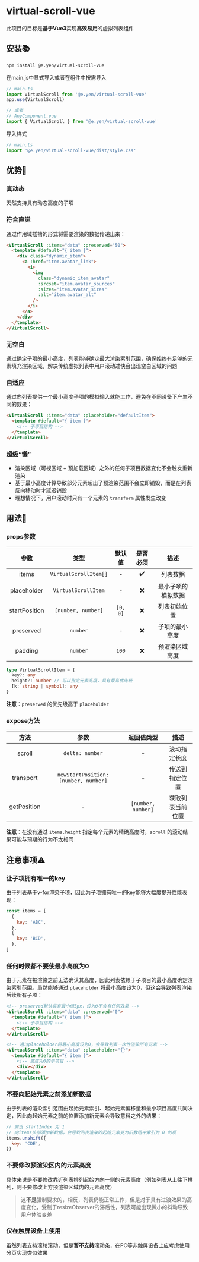 # virtual-scroll-vue

此项目的目标是**基于Vue3**实现**高效易用**的虚拟列表组件

## 安装📚

```bash
npm install @e.yen/virtual-scroll-vue
```

在main.js中显式导入或者在组件中按需导入

```js
// main.ts
import VirtualScroll from '@e.yen/virtual-scroll-vue'
app.use(VirtualScroll)

// 或者
// AnyComponent.vue
import { VirtualScroll } from '@e.yen/virtual-scroll-vue'
```

导入样式

```js
// main.ts
import '@e.yen/virtual-scroll-vue/dist/style.css'
```

## 优势🧐

### 真动态

天然支持具有动态高度的子项

### 符合直觉

通过作用域插槽的形式将需要渲染的数据传递出来：

```html
<VirtualScroll :items="data" :preserved="50">
  <template #default="{ item }">
    <div class="dynamic_item">
      <a :href="item.avatar_link">
        <i>
          <img
            class="dynamic_item_avatar"
            :srcset="item.avatar_sources"
            :sizes="item.avatar_sizes"
            :alt="item.avatar_alt"
          />
        </i>
      </a>
    </div>
  </template>
</VirtualScroll>
```

### 无空白

通过确定子项的最小高度，列表能够确定最大渲染索引范围，确保始终有足够的元素填充渲染区域，解决传统虚拟列表中用户滚动过快会出现空白区域的问题

### 自适应

通过向列表提供一个最小高度子项的模拟输入就能工作，避免在不同设备下产生不同的效果：

```html
<VirtualScroll :items="data" :placeholder="defaultItem">
  <template #default="{ item }">
    <!-- 子项目结构 -->
  </template>
</VirtualScroll>
```

### 超级“懒”

- 渲染区域（可视区域 + 预加载区域）之外的任何子项目数据变化不会触发重新渲染
- 基于最小高度计算导致部分元素超出了预渲染范围不会立即销毁，而是在列表反向移动时才延迟销毁
- 理想情况下，用户滚动时只有一个元素的 `transform` 属性发生改变

## 用法🤔

### props参数

|     参数      |         类型          |  默认值  | 是否必须 |        描述        |
| :-----------: | :-------------------: | :------: | :------: | :----------------: |
|     items     | `VirtualScrollItem[]` |    -     |    ✔️    |      列表数据      |
|  placeholder  |  `VirtualScrollItem`  |    -     |    ❌    | 最小子项的模拟数据 |
| startPosition |  `[number, number]`   | `[0, 0]` |    ❌    |    列表初始位置    |
|   preserved   |       `number`        |    -     |    ❌    |   子项的最小高度   |
|    padding    |       `number`        |  `100`   |    ❌    |   预渲染区域高度   |

```ts
type VirtualScrollItem = {
  key?: any
  height?: number // 可以指定元素高度，具有最高优先级
  [k: string | symbol]: any
}
```

**注意**：`preserved` 的优先级高于 `placeholder`

### expose方法

|    方法     |                 参数                 |     返回值类型     |       描述       |
| :---------: | :----------------------------------: | :----------------: | :--------------: |
|   scroll    |           `delta: number`            |         -          |   滚动指定长度   |
|  transport  | `newStartPosition: [number, number]` |         -          |  传送到指定位置  |
| getPosition |                  -                   | `[number, number]` | 获取列表当前位置 |

**注意**：在没有通过 `items.height` 指定每个元素的精确高度时，`scroll` 的滚动结果可能与预期的行为不太相同

## 注意事项⚠️

### 让子项拥有唯一的key

由于列表基于v-for渲染子项，因此为子项拥有唯一的key能够大幅度提升性能表现：

```js
const items = [
  {
    key: 'ABC',
  },
  {
    key: 'BCD',
  },
]
```

### 任何时候都不要使最小高度为0

由于元素在被渲染之前无法确认其高度，因此列表依赖于子项目的最小高度确定渲染索引范围。虽然能够通过 `placeholder` 将最小高度设为0，但这会导致列表渲染后续所有子项：

```html
<!-- preserved默认具有最小值5px，设为0不会有任何效果 -->
<VirtualScroll :items="data" :preserved="0">
  <template #default="{ item }">
    <!-- 子项目结构 -->
  </template>
</VirtualScroll>

<!-- 通过placeholder将最小高度设为0，会导致列表一次性渲染所有元素 -->
<VirtualScroll :items="data" :placeholder="{}">
  <template #default="{ item }">
    <!-- 高度为0的子项目 -->
    <div></div>
  </template>
</VirtualScroll>
```

### 不要向起始元素之前添加新数据

由于列表的渲染索引范围由起始元素索引、起始元素偏移量和最小项目高度共同决定，因此向起始元素之前的位置添加新元素会导致意料之外的结果：

```js
// 假设 startIndex 为 1
// 向items头部添加新数据，会导致列表渲染的起始元素变为旧数组中索引为 0 的项
items.unshift({
  key: 'CDE',
})
```

### 不要修改预渲染区内的元素高度

具体来说是不要修改靠近列表排列起始方向一侧的元素高度（例如列表从上往下排列，则不要修改上方预渲染区域内的元素高度）

> 这**不是**强制要求的，相反，列表仍能正常工作，但是对于具有过渡效果的高度变化，受制于resizeObserver的滞后性，列表可能出现微小的抖动导致用户体验变差

### 仅在触屏设备上使用

虽然列表支持滚轮滚动，但是**暂不支持**滚动条，在PC等非触屏设备上应考虑使用分页实现类似效果
